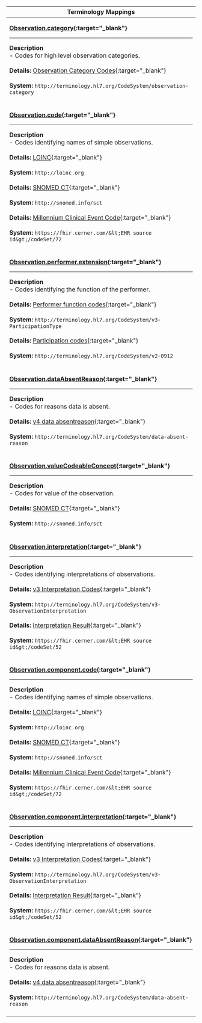 |Terminology Mappings|
|---|
|<p>**[Observation.category](https://hl7.org/fhir/R4/observation-definitions.html#Observation.category){:target="_blank"}**<hr>**Description**<br>- Codes for high level observation categories.<br><br>**Details:** [Observation Category Codes](https://hl7.org/fhir/R4/valueset-observation-category.html){:target="_blank"}<br><br>**System:** `http://terminology.hl7.org/CodeSystem/observation-category`<br><br>|
|<p>**[Observation.code](https://hl7.org/fhir/R4/observation-definitions.html#Observation.code){:target="_blank"}**<hr>**Description**<br>- Codes identifying names of simple observations.<br><br>**Details:** [LOINC](https://hl7.org/fhir/R4/loinc.html){:target="_blank"}<br><br>**System:** `http://loinc.org`<br><br>**Details:** [SNOMED CT](https://hl7.org/fhir/R4/snomedct.html){:target="_blank"}<br><br>**System:** `http://snomed.info/sct`<br><br>**Details:** [Millennium Clinical Event Code](https://fhir.cerner.com/millennium/r4/proprietary-codes-and-systems/#code-set-72-clinical-event-codes){:target="_blank"}<br><br>**System:** `https://fhir.cerner.com/&lt;EHR source id&gt;/codeSet/72`<br><br>|
|<p>**[Observation.performer.extension](https://hl7.org/fhir/R4/extension-event-performerfunction-definitions.html){:target="_blank"}**<hr>**Description**<br>- Codes identifying the function of the performer.<br><br>**Details:** [Performer function codes](http://hl7.org/fhir/R4/valueset-performer-function.html){:target="_blank"}<br><br>**System:** `http://terminology.hl7.org/CodeSystem/v3-ParticipationType`<br><br>**Details:** [Participation codes](http://terminology.hl7.org/CodeSystem/v2-0912){:target="_blank"}<br><br>**System:** `http://terminology.hl7.org/CodeSystem/v2-0912`<br><br>|
|<p>**[Observation.dataAbsentReason](https://hl7.org/fhir/R4/observation-definitions.html#Observation.dataAbsentReason){:target="_blank"}**<hr>**Description**<br>- Codes for reasons data is absent.<br><br>**Details:** [v4 data absentreason](https://hl7.org/fhir/R4/valueset-data-absent-reason.html){:target="_blank"}<br><br>**System:** `http://terminology.hl7.org/CodeSystem/data-absent-reason`<br><br>|
|<p>**[Observation.valueCodeableConcept](https://hl7.org/fhir/R4/observation-definitions.html#Observation.valueCodeableConcept){:target="_blank"}**<hr>**Description**<br>- Codes for value of the observation.<br><br>**Details:** [SNOMED CT](https://hl7.org/fhir/R4/snomedct.html){:target="_blank"}<br><br>**System:** `http://snomed.info/sct`<br><br>|
|<p>**[Observation.interpretation](https://hl7.org/fhir/R4/observation-definitions.html#Observation.interpretation){:target="_blank"}**<hr>**Description**<br>- Codes identifying interpretations of observations.<br><br>**Details:** [v3 Interpretation Codes](https://hl7.org/fhir/R4/valueset-observation-interpretation.html){:target="_blank"}<br><br>**System:** `http://terminology.hl7.org/CodeSystem/v3-ObservationInterpretation`<br><br>**Details:** [Interpretation Result](https://fhir.cerner.com/millennium/r4/proprietary-codes-and-systems/#code-set-52-interpretation-result){:target="_blank"}<br><br>**System:** `https://fhir.cerner.com/&lt;EHR source id&gt;/codeSet/52`<br><br>|
|<p>**[Observation.component.code](https://hl7.org/fhir/R4/observation-definitions.html#Observation.component.code){:target="_blank"}**<hr>**Description**<br>- Codes identifying names of simple observations.<br><br>**Details:** [LOINC](https://hl7.org/fhir/R4/loinc.html){:target="_blank"}<br><br>**System:** `http://loinc.org`<br><br>**Details:** [SNOMED CT](https://hl7.org/fhir/R4/snomedct.html){:target="_blank"}<br><br>**System:** `http://snomed.info/sct`<br><br>**Details:** [Millennium Clinical Event Code](https://fhir.cerner.com/millennium/r4/proprietary-codes-and-systems/#code-set-72-clinical-event-codes){:target="_blank"}<br><br>**System:** `https://fhir.cerner.com/&lt;EHR source id&gt;/codeSet/72`<br><br>|
|<p>**[Observation.component.interpretation](https://hl7.org/fhir/R4/observation-definitions.html#Observation.component.interpretation){:target="_blank"}**<hr>**Description**<br>- Codes identifying interpretations of observations.<br><br>**Details:** [v3 Interpretation Codes](https://hl7.org/fhir/R4/valueset-observation-interpretation.html){:target="_blank"}<br><br>**System:** `http://terminology.hl7.org/CodeSystem/v3-ObservationInterpretation`<br><br>**Details:** [Interpretation Result](https://fhir.cerner.com/millennium/r4/proprietary-codes-and-systems/#code-set-52-interpretation-result){:target="_blank"}<br><br>**System:** `https://fhir.cerner.com/&lt;EHR source id&gt;/codeSet/52`<br><br>|
|<p>**[Observation.component.dataAbsentReason](https://hl7.org/fhir/R4/observation-definitions.html#Observation.component.dataAbsentReason){:target="_blank"}**<hr>**Description**<br>- Codes for reasons data is absent.<br><br>**Details:** [v4 data absentreason](https://hl7.org/fhir/R4/valueset-data-absent-reason.html){:target="_blank"}<br><br>**System:** `http://terminology.hl7.org/CodeSystem/data-absent-reason`<br><br>|